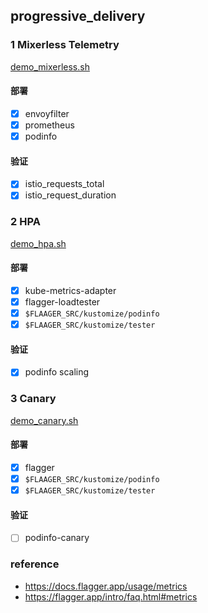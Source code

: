 ## progressive_delivery

### 1 Mixerless Telemetry
[demo_mixerless.sh](demo_mixerless.sh)
#### 部署
- [x] envoyfilter
- [x] prometheus
- [x] podinfo

#### 验证
- [x] istio_requests_total
- [x] istio_request_duration

### 2 HPA
[demo_hpa.sh](demo_hpa.sh)
#### 部署
- [x] kube-metrics-adapter
- [x] flagger-loadtester
- [x] `$FLAAGER_SRC/kustomize/podinfo`
- [x] `$FLAAGER_SRC/kustomize/tester`
#### 验证
- [x] podinfo scaling

### 3 Canary
[demo_canary.sh](demo_canary.sh)
#### 部署
- [x] flagger
- [x] `$FLAAGER_SRC/kustomize/podinfo`
- [x] `$FLAAGER_SRC/kustomize/tester`
#### 验证
- [ ] podinfo-canary

### reference
- https://docs.flagger.app/usage/metrics
- https://flagger.app/intro/faq.html#metrics